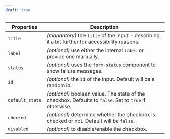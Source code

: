 ```yaml
---
draft: true
---
```


| Properties      | Description                                                                                             |
| --------------- | ------------------------------------------------------------------------------------------------------- |
| `title`         | _(mandatory)_ the `title` of the input - describing it a bit further for accessibility reasons.         |
| `label`         | _(optional)_ use either the internal `label` or provide one manually.                                   |
| `status`        | _(optional)_ uses the `form-status` component to show failure messages.                                 |
| `id`            | _(optional)_ the `id` of the input. Default will be a random id.                                        |
| `default_state` | _(optional)_ boolean value. The state of the checkbox. Defaults to `false`. Set to `true` if otherwise. |
| `checked`       | _(optional)_ determine whether the checkbox is checked or not. Default will be `false`.                 |
| `disabled`      | _(optional)_ to disable/enable the checkbox.                                                            |
